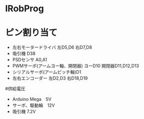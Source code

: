 # IRobProg 
 
# ピン割り当て 
* 左右モータードライバ 左D5,D6   右D7,D8
* 吸引機 D38
* PSDセンサ A0,A1
* PWMサーボ(アームヨー軸、開閉器) ヨーD10    開閉器D11,D12,D13
* シリアルサーボ(アームピッチ軸)D1
* 左右エンコーダー 左D2,D3   右D18,D19

#供給電圧
* Arduino Mega　5V
* サーボ、駆動輪　12V
* 吸引機 7.2V
